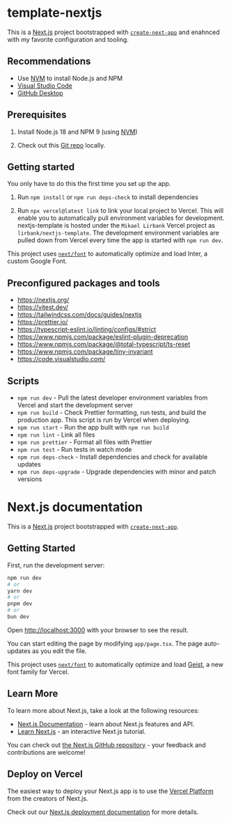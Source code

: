 # template-nextjs

This is a [Next.js](https://nextjs.org/) project bootstrapped with [`create-next-app`](https://github.com/vercel/next.js/tree/canary/packages/create-next-app) and enahnced with my favorite configuration and tooling.

## Recommendations

- Use [NVM](https://github.com/nvm-sh/nvm/blob/master/README.md) to install Node.js and NPM
- [Visual Studio Code](https://code.visualstudio.com/)
- [GitHub Desktop](https://desktop.github.com/)

## Prerequisites

1. Install Node.js 18 and NPM 9 (using [NVM](https://github.com/nvm-sh/nvm/blob/master/README.md))

1. Check out this [Git repo](https://github.com/lirbank/nextjs-template) locally.

## Getting started

You only have to do this the first time you set up the app.

1. Run `npm install` or `npm run deps-check` to install dependencies

1. Run `npx vercel@latest link` to link your local project to Vercel. This will enable you to automatically pull environment variables for development. nextjs-template is hosted under the `Mikael Lirbank` Vercel project as `lirbank/nextjs-template`. The development environment variables are pulled down from Vercel every time the app is started with `npm run dev`.

This project uses [`next/font`](https://nextjs.org/docs/basic-features/font-optimization) to automatically optimize and load Inter, a custom Google Font.

## Preconfigured packages and tools

- https://nextjs.org/
- https://vitest.dev/
- https://tailwindcss.com/docs/guides/nextjs
- https://prettier.io/
- https://typescript-eslint.io/linting/configs/#strict
- https://www.npmjs.com/package/eslint-plugin-deprecation
- https://www.npmjs.com/package/@total-typescript/ts-reset
- https://www.npmjs.com/package/tiny-invariant
- https://code.visualstudio.com/

## Scripts

- `npm run dev` - Pull the latest developer environment variables from Vercel and start the development server
- `npm run build` - Check Prettier formatting, run tests, and build the production app. This script is run by Vercel when deploying.
- `npm run start` - Run the app built with `npm run build`
- `npm run lint` - Link all files
- `npm run prettier` - Format all files with Prettier
- `npm run test` - Run tests in watch mode
- `npm run deps-check` - Install dependencies and check for available updates
- `npm run deps-upgrade` - Upgrade dependencies with minor and patch versions

# Next.js documentation

This is a [Next.js](https://nextjs.org) project bootstrapped with [`create-next-app`](https://nextjs.org/docs/app/api-reference/cli/create-next-app).

## Getting Started

First, run the development server:

```bash
npm run dev
# or
yarn dev
# or
pnpm dev
# or
bun dev
```

Open [http://localhost:3000](http://localhost:3000) with your browser to see the result.

You can start editing the page by modifying `app/page.tsx`. The page auto-updates as you edit the file.

This project uses [`next/font`](https://nextjs.org/docs/app/building-your-application/optimizing/fonts) to automatically optimize and load [Geist](https://vercel.com/font), a new font family for Vercel.

## Learn More

To learn more about Next.js, take a look at the following resources:

- [Next.js Documentation](https://nextjs.org/docs) - learn about Next.js features and API.
- [Learn Next.js](https://nextjs.org/learn) - an interactive Next.js tutorial.

You can check out [the Next.js GitHub repository](https://github.com/vercel/next.js) - your feedback and contributions are welcome!

## Deploy on Vercel

The easiest way to deploy your Next.js app is to use the [Vercel Platform](https://vercel.com/new?utm_medium=default-template&filter=next.js&utm_source=create-next-app&utm_campaign=create-next-app-readme) from the creators of Next.js.

Check out our [Next.js deployment documentation](https://nextjs.org/docs/app/building-your-application/deploying) for more details.
